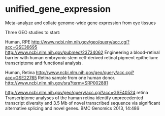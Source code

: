 # unified_gene_expression
Meta-analyze and collate genome-wide gene expression from eye tissues

Three GEO studies to start:

Human, RPE
  http://www.ncbi.nlm.nih.gov/geo/query/acc.cgi?acc=GSE36695  
  	http://www.ncbi.nlm.nih.gov/pubmed/23734062 
  	Engineering a blood-retinal barrier with human embryonic stem cell-derived retinal pigment epithelium: transcriptome and functional analysis.

Human, Retina
  http://www.ncbi.nlm.nih.gov/geo/query/acc.cgi?acc=GSE22765 
  	Retina sample from one human donor.
  	http://www.ncbi.nlm.nih.gov/sra?term=SRP002881
	
  http://www.ncbi.nlm.nih.gov/geo/query/acc.cgi?acc=GSE40524 retina
	  Transcriptome analyses of the human retina identify unprecedented transcript diversity and 3.5 Mb of novel transcribed sequence via significant alternative splicing and novel genes. BMC Genomics 2013, 14:486 
	  
